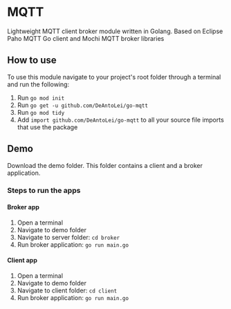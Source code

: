 # MQTT

Lightweight MQTT client broker module written in Golang.
Based on Eclipse Paho MQTT Go client and Mochi MQTT broker libraries

## How to use

To use this module navigate to your project's root folder through a terminal and run the following:
1. Run `go mod init`
2. Run `go get -u github.com/DeAntoLei/go-mqtt`
3. Run `go mod tidy`
4. Add `import github.com/DeAntoLei/go-mqtt` to all your source file imports that use the package 

## Demo

Download the demo folder. This folder contains a client and a broker application.

### Steps to run the apps
#### Broker app
1. Open a terminal
2. Navigate to demo folder
3. Navigate to server folder: `cd broker`
4. Run broker application: `go run main.go`

#### Client app
1. Open a terminal
2. Navigate to demo folder
3. Navigate to client folder: `cd client`
4. Run broker application: `go run main.go`